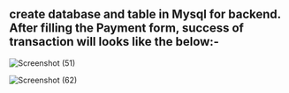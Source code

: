 create database and table in Mysql for backend. After filling the Payment form, success of transaction will looks like the below:-
---------------------------------------------------------

![Screenshot (51)](https://github.com/jayram0402/PaymentSuccess_page/assets/147648366/4cefe8de-1cfc-4351-92c6-6a6b18885edc)

![Screenshot (62)](https://github.com/jayram0402/PaymentSuccess_page/assets/147648366/b9c5ac75-8e68-4a5e-9c88-d3fc0c915bc2)



